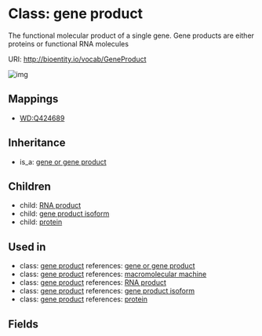 # Class: gene product


The functional molecular product of a single gene. Gene products are either proteins or functional RNA molecules

URI: http://bioentity.io/vocab/GeneProduct

![img](http://yuml.me/diagram/nofunky/class/\[GeneOrGeneProduct]^-\[GeneProduct],%20\[GeneProduct]^-\[RnaProduct],%20\[GeneProduct]^-\[GeneProductIsoform],%20\[GeneProduct]^-\[Protein],%20)
## Mappings

 * [WD:Q424689](http://purl.obolibrary.org/obo/WD_Q424689)
## Inheritance

 *  is_a: [gene or gene product](GeneOrGeneProduct.md)
## Children

 *  child: [RNA product](RnaProduct.md)
 *  child: [gene product isoform](GeneProductIsoform.md)
 *  child: [protein](Protein.md)
## Used in

 *  class: [gene product](GeneProduct.md) references: [gene or gene product](GeneOrGeneProduct.md)
 *  class: [gene product](GeneProduct.md) references: [macromolecular machine](MacromolecularMachine.md)
 *  class: [gene product](GeneProduct.md) references: [RNA product](RnaProduct.md)
 *  class: [gene product](GeneProduct.md) references: [gene product isoform](GeneProductIsoform.md)
 *  class: [gene product](GeneProduct.md) references: [protein](Protein.md)
## Fields

